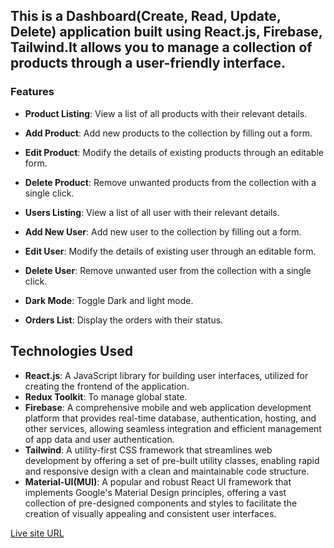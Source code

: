 ## This is a Dashboard(Create, Read, Update, Delete) application built using React.js, Firebase, Tailwind.It allows you to manage a collection of products through a user-friendly interface.


### Features

- **Product Listing**: View a list of all products with their relevant details.
- **Add Product**: Add new products to the collection by filling out a form.
- **Edit Product**: Modify the details of existing products through an editable form.
- **Delete Product**: Remove unwanted products from the collection with a single click.

- **Users Listing**: View a list of all user with their relevant details.
- **Add New User**: Add new user to the collection by filling out a form.
- **Edit User**: Modify the details of existing user through an editable form.
- **Delete User**: Remove unwanted user from the collection with a single click.

- **Dark Mode**: Toggle Dark and light mode.
- **Orders List**: Display the orders with their status.

## Technologies Used

- **React.js**: A JavaScript library for building user interfaces, utilized for creating the frontend of the application.
- **Redux Toolkit**: To manage global state.
- **Firebase**: A comprehensive mobile and web application development platform that provides real-time database, authentication, hosting, and other services, allowing seamless integration and efficient management of app 
                data and user authentication.
- **Tailwind**: A utility-first CSS framework that streamlines web development by offering a set of pre-built utility classes, enabling rapid and responsive design with a clean and maintainable code structure.
- **Material-UI(MUI)**: A popular and robust React UI framework that implements Google's Material Design principles, offering a vast collection of pre-designed components and styles to facilitate the creation of visually 
                       appealing and consistent user interfaces.


[Live site URL](https://dashboard-d0ae1.web.app/)
